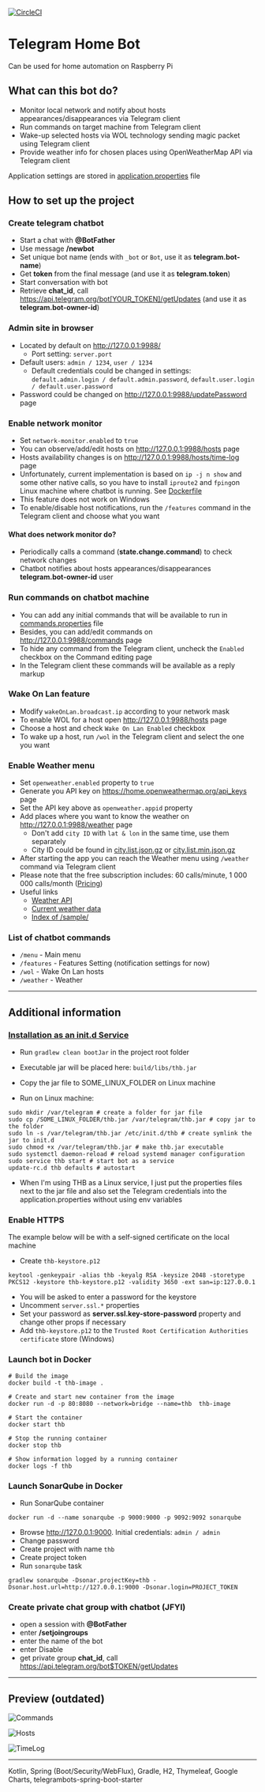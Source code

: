 [![CircleCI](https://circleci.com/gh/Shterneregen/telegram-home-bot.svg?style=svg)](https://circleci.com/gh/Shterneregen/telegram-home-bot)

# Telegram Home Bot

Can be used for home automation on Raspberry Pi

## What can this bot do?

- Monitor local network and notify about hosts appearances/disappearances via Telegram client
- Run commands on target machine from Telegram client
- Wake-up selected hosts via WOL technology sending magic packet using Telegram client
- Provide weather info for chosen places using OpenWeatherMap API via Telegram client

Application settings are stored in [application.properties](src/main/resources/application.properties) file

## How to set up the project

### Create telegram chatbot

- Start a chat with **@BotFather**
- Use message **/newbot**
- Set unique bot name (ends with `_bot` or `Bot`, use it as **telegram.bot-name**)
- Get **token** from the final message (and use it as **telegram.token**)
- Start conversation with bot
- Retrieve **chat_id**, call https://api.telegram.org/bot[YOUR_TOKEN]/getUpdates
  (and use it as **telegram.bot-owner-id**)

### Admin site in browser

- Located by default on http://127.0.0.1:9988/
    - Port setting: `server.port`
- Default users: `admin / 1234`, `user / 1234`
    - Default credentials could be changed in settings:
      `default.admin.login / default.admin.password`, `default.user.login / default.user.password`
- Password could be changed on http://127.0.0.1:9988/updatePassword page

### Enable network monitor

- Set `network-monitor.enabled` to `true`
- You can observe/add/edit hosts on http://127.0.0.1:9988/hosts page
- Hosts availability changes is on http://127.0.0.1:9988/hosts/time-log page
- Unfortunately, current implementation is based on `ip -j n show` and some other native calls, so you have to
  install `iproute2` and `fping`on Linux machine where chatbot is running. See [Dockerfile](Dockerfile)
- This feature does not work on Windows
- To enable/disable host notifications, run the `/features` command in the Telegram client and choose what you want

#### What does network monitor do?

- Periodically calls a command (**state.change.command**) to check network changes
- Chatbot notifies about hosts appearances/disappearances **telegram.bot-owner-id** user

### Run commands on chatbot machine

- You can add any initial commands that will be available to run
  in [commands.properties](src/main/resources/commands.properties) file
- Besides, you can add/edit commands on http://127.0.0.1:9988/commands page
- To hide any command from the Telegram client, uncheck the `Enabled` checkbox on the Command editing page
- In the Telegram client these commands will be available as a reply markup

### Wake On Lan feature

- Modify `wakeOnLan.broadcast.ip` according to your network mask
- To enable WOL for a host open http://127.0.0.1:9988/hosts page
- Choose a host and check `Wake On Lan Enabled` checkbox
- To wake up a host, run `/wol` in the Telegram client and select the one you want

### Enable Weather menu

- Set `openweather.enabled` property to `true`
- Generate you API key on https://home.openweathermap.org/api_keys page
- Set the API key above as `openweather.appid` property
- Add places where you want to know the weather on http://127.0.0.1:9988/weather page
    - Don't add `city ID` with `lat & lon` in the same time, use them separately
    - City ID could be found in [city.list.json.gz](http://bulk.openweathermap.org/sample/city.list.json.gz)
      or [city.list.min.json.gz](http://bulk.openweathermap.org/sample/city.list.min.json.gz)
- After starting the app you can reach the Weather menu using `/weather` command via Telegram client
- Please note that the free subscription includes: 60 calls/minute, 1 000 000 calls/month
  ([Pricing](https://openweathermap.org/price))
- Useful links
    - [Weather API](https://openweathermap.org/api)
    - [Current weather data](https://openweathermap.org/current)
    - [Index of /sample/](http://bulk.openweathermap.org/sample/)

### List of chatbot commands

- `/menu` - Main menu
- `/features` - Features Setting (notification settings for now)
- `/wol` - Wake On Lan hosts
- `/weather` - Weather

---

## Additional information

### [Installation as an init.d Service](https://docs.spring.io/spring-boot/docs/current/reference/htmlsingle/#deployment-initd-service)

- Run `gradlew clean bootJar` in the project root folder
- Executable jar will be placed here: `build/libs/thb.jar`
- Copy the jar file to SOME_LINUX_FOLDER on Linux machine

- Run on Linux machine:

```shell
sudo mkdir /var/telegram # create a folder for jar file
sudo cp /SOME_LINUX_FOLDER/thb.jar /var/telegram/thb.jar # copy jar to the folder
sudo ln -s /var/telegram/thb.jar /etc/init.d/thb # create symlink the jar to init.d
sudo chmod +x /var/telegram/thb.jar # make thb.jar executable
sudo systemctl daemon-reload # reload systemd manager configuration
sudo service thb start # start bot as a service
update-rc.d thb defaults # autostart
```

- When I'm using THB as a Linux service, I just put the properties files next to the jar file and also set the Telegram
  credentials into the application.properties without using env variables

### Enable HTTPS

The example below will be with a self-signed certificate on the local machine

- Create `thb-keystore.p12`

```shell
keytool -genkeypair -alias thb -keyalg RSA -keysize 2048 -storetype PKCS12 -keystore thb-keystore.p12 -validity 3650 -ext san=ip:127.0.0.1
```

- You will be asked to enter a password for the keystore
- Uncomment `server.ssl.*` properties
- Set your password as **server.ssl.key-store-password** property and change other props if necessary
- Add `thb-keystore.p12` to the `Trusted Root Certification Authorities certificate` store (Windows)

### Launch bot in Docker

```shell
# Build the image
docker build -t thb-image .

# Create and start new container from the image
docker run -d -p 80:8080 --network=bridge --name=thb  thb-image

# Start the container
docker start thb

# Stop the running container
docker stop thb

# Show information logged by a running container
docker logs -f thb
```

### Launch SonarQube in Docker

- Run SonarQube container

```shell
docker run -d --name sonarqube -p 9000:9000 -p 9092:9092 sonarqube
```

- Browse http://127.0.0.1:9000. Initial credentials: `admin / admin`
- Change password
- Create project with name `thb`
- Create project token
- Run `sonarqube` task

```shell
gradlew sonarqube -Dsonar.projectKey=thb -Dsonar.host.url=http://127.0.0.1:9000 -Dsonar.login=PROJECT_TOKEN
```

### Create private chat group with chatbot (JFYI)

- open a session with **@BotFather**
- enter **/setjoingroups**
- enter the name of the bot
- enter Disable
- get private group **chat_id**, call https://api.telegram.org/bot$TOKEN/getUpdates

---

## Preview (outdated)

![Commands](./screenshots/Commands.png)

![Hosts](./screenshots/Hosts.png)

![TimeLog](./screenshots/TimeLog.png)

---

Kotlin, Spring (Boot/Security/WebFlux), Gradle, H2, Thymeleaf, Google Charts, telegrambots-spring-boot-starter
